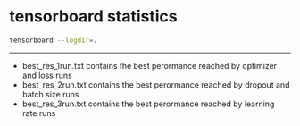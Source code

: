# tensorboard statistics

```bash
tensorboard --logdir=.
```

---

- best_res_1run.txt contains the best perormance reached by optimizer and loss runs
- best_res_2run.txt contains the best perormance reached by dropout and batch size runs
- best_res_3run.txt contains the best perormance reached by learning rate runs

